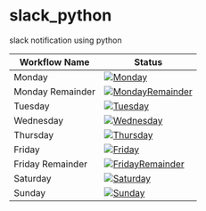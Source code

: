 # slack_python
slack notification using python

|Workflow Name|Status|
|---|---|
|Monday|[![Monday](https://github.com/hemanth22/slack_python/actions/workflows/monday.yml/badge.svg?branch=main)](https://github.com/hemanth22/slack_python/actions/workflows/monday.yml)|
|Monday Remainder|[![MondayRemainder](https://github.com/hemanth22/slack_python/actions/workflows/monday-slacker.yml/badge.svg?branch=main)](https://github.com/hemanth22/slack_python/actions/workflows/monday-slacker.yml)|
|Tuesday|[![Tuesday](https://github.com/hemanth22/slack_python/actions/workflows/tuesday.yml/badge.svg?branch=main)](https://github.com/hemanth22/slack_python/actions/workflows/tuesday.yml)|
|Wednesday|[![Wednesday](https://github.com/hemanth22/slack_python/actions/workflows/wednesday.yml/badge.svg?branch=main)](https://github.com/hemanth22/slack_python/actions/workflows/wednesday.yml)|
|Thursday|[![Thursday](https://github.com/hemanth22/slack_python/actions/workflows/thursday.yml/badge.svg?branch=main)](https://github.com/hemanth22/slack_python/actions/workflows/thursday.yml)|
|Friday|[![Friday](https://github.com/hemanth22/slack_python/actions/workflows/friday.yml/badge.svg?branch=main)](https://github.com/hemanth22/slack_python/actions/workflows/friday.yml)
|Friday Remainder|[![FridayRemainder](https://github.com/hemanth22/slack_python/actions/workflows/friday-slacker.yml/badge.svg?branch=main)](https://github.com/hemanth22/slack_python/actions/workflows/friday-slacker.yml)|
|Saturday|[![Saturday](https://github.com/hemanth22/slack_python/actions/workflows/saturday.yml/badge.svg?branch=main)](https://github.com/hemanth22/slack_python/actions/workflows/saturday.yml)|
|Sunday|[![Sunday](https://github.com/hemanth22/slack_python/actions/workflows/sunday.yml/badge.svg?branch=main)](https://github.com/hemanth22/slack_python/actions/workflows/sunday.yml)|
